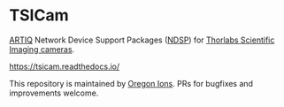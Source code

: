 # TSICam
[ARTIQ](https://github.com/m-labs/artiq) Network Device Support Packages ([NDSP](https://m-labs.hk/artiq/manual/developing_a_ndsp.html)) for [Thorlabs Scientific Imaging cameras](https://www.thorlabs.com/software_pages/ViewSoftwarePage.cfm?Code=ThorCam).

https://tsicam.readthedocs.io/

This repository is maintained by [Oregon Ions](https://github.com/OregonIons).
PRs for bugfixes and improvements welcome.
